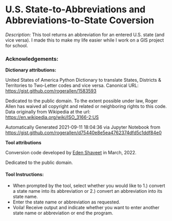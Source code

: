 # U.S. State-to-Abbreviations and Abbreviations-to-State Coversion
*Description:* This tool returns an abbreviation for an entered U.S. state (and vice versa). I made this to make my life easier while I work on a GIS project for school.

### Acknowledgements:
**Dictionary attributions:**

United States of America Python Dictionary to translate States,
Districts & Territories to Two-Letter codes and vice versa.
Canonical URL: https://gist.github.com/rogerallen/1583593

Dedicated to the public domain.  To the extent possible under law, Roger Allen has waived all copyright and related or neighboring rights to this code.  Data originally from Wikipedia at the url: https://en.wikipedia.org/wiki/ISO_3166-2:US

Automatically Generated 2021-09-11 18:04:36 via Jupyter Notebook from https://gist.github.com/rogerallen/d75440e8e5ea4762374dfd5c1ddf84e0 

**Tool attributions**

Conversion code developed by [Eden Shaveet](mailto:eden.shaveet@tufts.edu) in March, 2022.

Dedicated to the public domain.

#### Tool Instructions:

* When prompted by the tool, select whether you would like to 1.) convert a state name into its abbreviation or 2.) convert an abbreviation into its state name.
* Enter the state name or abbreviation as requested.
* Voila! Receive output and indicate whether you want to enter another state name or abbreviation or end the program.
